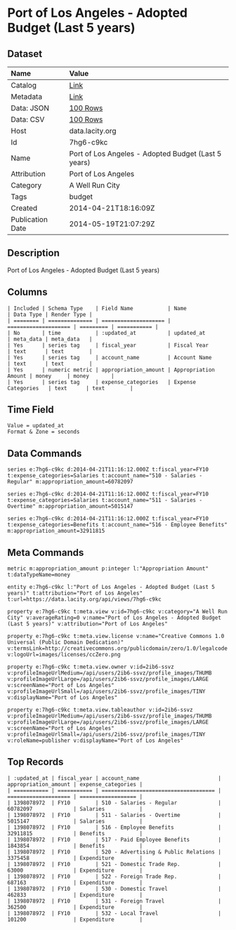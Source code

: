 # Port of Los Angeles - Adopted Budget (Last 5 years)

## Dataset

| Name | Value |
| :--- | :---- |
| Catalog | [Link](https://catalog.data.gov/dataset/port-of-los-angeles-adopted-budget-last-5-years-5dc44) |
| Metadata | [Link](https://data.lacity.org/api/views/7hg6-c9kc) |
| Data: JSON | [100 Rows](https://data.lacity.org/api/views/7hg6-c9kc/rows.json?max_rows=100) |
| Data: CSV | [100 Rows](https://data.lacity.org/api/views/7hg6-c9kc/rows.csv?max_rows=100) |
| Host | data.lacity.org |
| Id | 7hg6-c9kc |
| Name | Port of Los Angeles - Adopted Budget (Last 5 years) |
| Attribution | Port of Los Angeles |
| Category | A Well Run City |
| Tags | budget |
| Created | 2014-04-21T18:16:09Z |
| Publication Date | 2014-05-19T21:07:29Z |

## Description

Port of Los Angeles - Adopted Budget (Last 5 years)

## Columns

```ls
| Included | Schema Type    | Field Name           | Name                 | Data Type | Render Type |
| ======== | ============== | ==================== | ==================== | ========= | =========== |
| No       | time           | :updated_at          | updated_at           | meta_data | meta_data   |
| Yes      | series tag     | fiscal_year          | Fiscal Year          | text      | text        |
| Yes      | series tag     | account_name         | Account Name         | text      | text        |
| Yes      | numeric metric | appropriation_amount | Appropriation Amount | money     | money       |
| Yes      | series tag     | expense_categories   | Expense Categories   | text      | text        |
```

## Time Field

```ls
Value = updated_at
Format & Zone = seconds
```

## Data Commands

```ls
series e:7hg6-c9kc d:2014-04-21T11:16:12.000Z t:fiscal_year=FY10 t:expense_categories=Salaries t:account_name="510 - Salaries - Regular" m:appropriation_amount=60782097

series e:7hg6-c9kc d:2014-04-21T11:16:12.000Z t:fiscal_year=FY10 t:expense_categories=Salaries t:account_name="511 - Salaries - Overtime" m:appropriation_amount=5015147

series e:7hg6-c9kc d:2014-04-21T11:16:12.000Z t:fiscal_year=FY10 t:expense_categories=Benefits t:account_name="516 - Employee Benefits" m:appropriation_amount=32911815
```

## Meta Commands

```ls
metric m:appropriation_amount p:integer l:"Appropriation Amount" t:dataTypeName=money

entity e:7hg6-c9kc l:"Port of Los Angeles - Adopted Budget (Last 5 years)" t:attribution="Port of Los Angeles" t:url=https://data.lacity.org/api/views/7hg6-c9kc

property e:7hg6-c9kc t:meta.view v:id=7hg6-c9kc v:category="A Well Run City" v:averageRating=0 v:name="Port of Los Angeles - Adopted Budget (Last 5 years)" v:attribution="Port of Los Angeles"

property e:7hg6-c9kc t:meta.view.license v:name="Creative Commons 1.0 Universal (Public Domain Dedication)" v:termsLink=http://creativecommons.org/publicdomain/zero/1.0/legalcode v:logoUrl=images/licenses/ccZero.png

property e:7hg6-c9kc t:meta.view.owner v:id=2ib6-ssvz v:profileImageUrlMedium=/api/users/2ib6-ssvz/profile_images/THUMB v:profileImageUrlLarge=/api/users/2ib6-ssvz/profile_images/LARGE v:screenName="Port of Los Angeles" v:profileImageUrlSmall=/api/users/2ib6-ssvz/profile_images/TINY v:displayName="Port of Los Angeles"

property e:7hg6-c9kc t:meta.view.tableauthor v:id=2ib6-ssvz v:profileImageUrlMedium=/api/users/2ib6-ssvz/profile_images/THUMB v:profileImageUrlLarge=/api/users/2ib6-ssvz/profile_images/LARGE v:screenName="Port of Los Angeles" v:profileImageUrlSmall=/api/users/2ib6-ssvz/profile_images/TINY v:roleName=publisher v:displayName="Port of Los Angeles"
```

## Top Records

```ls
| :updated_at | fiscal_year | account_name                         | appropriation_amount | expense_categories | 
| =========== | =========== | ==================================== | ==================== | ================== | 
| 1398078972  | FY10        | 510 - Salaries - Regular             | 60782097             | Salaries           | 
| 1398078972  | FY10        | 511 - Salaries - Overtime            | 5015147              | Salaries           | 
| 1398078972  | FY10        | 516 - Employee Benefits              | 32911815             | Benefits           | 
| 1398078972  | FY10        | 517 - Paid Employee Benefits         | 1843854              | Benefits           | 
| 1398078972  | FY10        | 520 - Advertising & Public Relations | 3375458              | Expenditure        | 
| 1398078972  | FY10        | 521 - Domestic Trade Rep.            | 63000                | Expenditure        | 
| 1398078972  | FY10        | 522 - Foreign Trade Rep.             | 687163               | Expenditure        | 
| 1398078972  | FY10        | 530 - Domestic Travel                | 462833               | Expenditure        | 
| 1398078972  | FY10        | 531 - Foreign Travel                 | 362500               | Expenditure        | 
| 1398078972  | FY10        | 532 - Local Travel                   | 101200               | Expenditure        | 
```